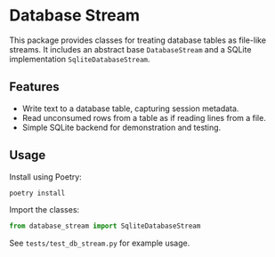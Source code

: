 # Database Stream

This package provides classes for treating database tables as file-like streams.
It includes an abstract base `DatabaseStream` and a SQLite implementation
`SqliteDatabaseStream`.

## Features

- Write text to a database table, capturing session metadata.
- Read unconsumed rows from a table as if reading lines from a file.
- Simple SQLite backend for demonstration and testing.

## Usage

Install using Poetry:

```bash
poetry install
```

Import the classes:

```python
from database_stream import SqliteDatabaseStream
```

See `tests/test_db_stream.py` for example usage.
